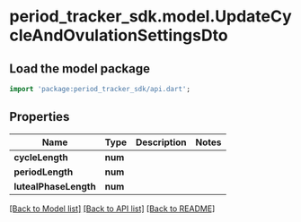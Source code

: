 # period_tracker_sdk.model.UpdateCycleAndOvulationSettingsDto

## Load the model package
```dart
import 'package:period_tracker_sdk/api.dart';
```

## Properties
Name | Type | Description | Notes
------------ | ------------- | ------------- | -------------
**cycleLength** | **num** |  | 
**periodLength** | **num** |  | 
**lutealPhaseLength** | **num** |  | 

[[Back to Model list]](../README.md#documentation-for-models) [[Back to API list]](../README.md#documentation-for-api-endpoints) [[Back to README]](../README.md)


